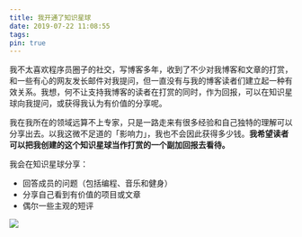 ```yaml
---
title: 我开通了知识星球
date: 2019-07-22 11:08:55
tags:
pin: true
---
```


我不太喜欢程序员圈子的社交，写博客多年，收到了不少对我博客和文章的打赏，和一些有心的网友发长邮件对我提问，但一直没有与我的博客读者们建立起一种有效关系。我想，何不让支持我博客的读者在打赏的同时，作为回报，可以在知识星球向我提问，或获得我认为有价值的分享呢。

我在我所在的领域远算不上专家，只是一路走来有很多经验和自己独特的理解可以分享出去。以我这微不足道的「影响力」，我也不会因此获得多少钱。**我希望读者可以把我创建的这个知识星球当作打赏的一个副加回报去看待。**

我会在知识星球分享：

- 回答成员的问题（包括编程、音乐和健身）
- 分享自己看到有价值的项目或文章
- 偶尔一些主观的短评

![](https://gbstatic.djyde.com/image_554541844184_3.JPG?x-oss-process=style/80
)